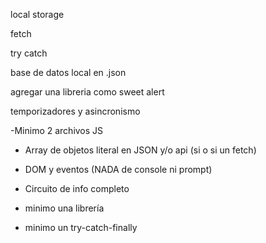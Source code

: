 local storage

fetch

try catch

base de datos local en .json

agregar una libreria como sweet alert

temporizadores y asincronismo

-Minimo 2 archivos JS

- Array de objetos literal en JSON y/o api (si o si un fetch)

- DOM y eventos (NADA de console ni prompt)

- Circuito de info completo

- minimo una librería

- minimo un try-catch-finally